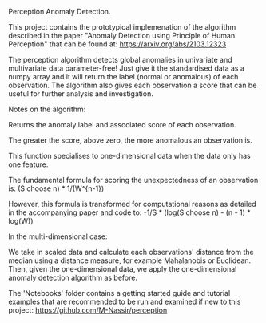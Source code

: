 Perception Anomaly Detection.

This project contains the prototypical implemenation of the algorithm described in the paper "Anomaly Detection using Principle of Human Perception" 
that can be found at: https://arxiv.org/abs/2103.12323

The perception algorithm detects global anomalies in univariate and multivariate data parameter-free! Just give it the standardised data as a numpy array and it will return
the label (normal or anomalous) of each observation. The algorithm also gives each observation a score that can be useful for further analysis and investigation.

Notes on the algorithm:

  Returns the anomaly label and associated score of each observation.

  The greater the score, above zero, the more anomalous an observation is.

  This function specialises to one-dimensional data when the data only has one feature.

  The fundamental formula for scoring the unexpectedness of an observation is:
  (S choose n) * 1/(W^{n-1})

  However, this formula is transformed for computational reasons as detailed in the accompanying paper and code to:
  -1/S * (log(S choose n) - (n - 1) * log(W))

In the multi-dimensional case:

   We take in scaled data and calculate each observations' distance from the median using a
   distance measure, for example Mahalanobis or Euclidean. Then, given the one-dimensional data, we apply the
   one-dimensional anomaly detection algorithm as before.

The 'Notebooks' folder contains a getting started guide and tutorial examples that are recommended to be run and examined if new to this project: https://github.com/M-Nassir/perception 
